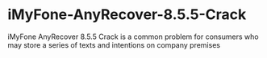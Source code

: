 # iMyFone-AnyRecover-8.5.5-Crack
iMyFone AnyRecover 8.5.5 Crack is a common problem for consumers who may store a series of texts and intentions on company premises 
